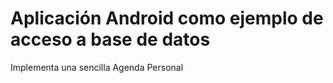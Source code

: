 # Aplicación Android como ejemplo de acceso a base de datos

Implementa una sencilla Agenda Personal
